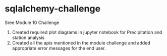 # sqlalchemy-challenge
Sree Module 10 Challenge
1. Created required plot diagrams in jupyter notebook for Precipitation and station analysis
2. Created all the apis mentioned in the module challenge and added appropriate error messages for the end user.
